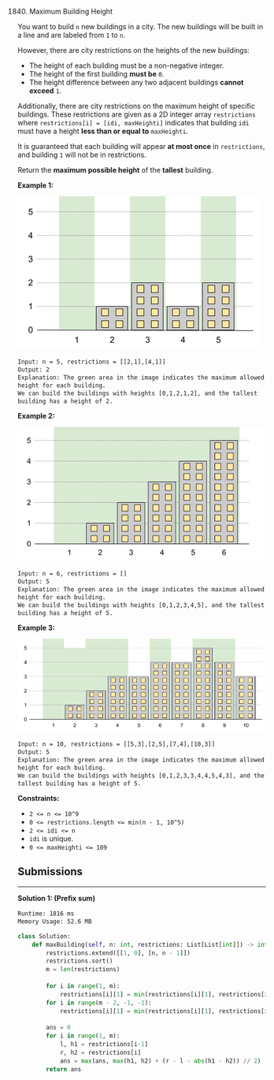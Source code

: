 1840. Maximum Building Height

You want to build `n` new buildings in a city. The new buildings will be built in a line and are labeled from `1` to `n`.

However, there are city restrictions on the heights of the new buildings:

* The height of each building must be a non-negative integer.
* The height of the first building **must be** `0`.
* The height difference between any two adjacent buildings **cannot exceed** `1`.

Additionally, there are city restrictions on the maximum height of specific buildings. These restrictions are given as a 2D integer array `restrictions` where `restrictions[i] = [idi, maxHeighti]` indicates that building `idi` must have a height **less than or equal to** `maxHeighti`.

It is guaranteed that each building will appear **at most once** in `restrictions`, and building `1` will not be in restrictions.

Return the **maximum possible height** of the **tallest** building.

 

**Example 1:**

![1840_ic236-q4-ex1-1.png](img/1840_ic236-q4-ex1-1.png)
```
Input: n = 5, restrictions = [[2,1],[4,1]]
Output: 2
Explanation: The green area in the image indicates the maximum allowed height for each building.
We can build the buildings with heights [0,1,2,1,2], and the tallest building has a height of 2.
```

**Example 2:**

![1840_ic236-q4-ex2.png](img/1840_ic236-q4-ex2.png)
```
Input: n = 6, restrictions = []
Output: 5
Explanation: The green area in the image indicates the maximum allowed height for each building.
We can build the buildings with heights [0,1,2,3,4,5], and the tallest building has a height of 5.
```

**Example 3:**

![1840_ic236-q4-ex3.png](img/1840_ic236-q4-ex3.png)
```
Input: n = 10, restrictions = [[5,3],[2,5],[7,4],[10,3]]
Output: 5
Explanation: The green area in the image indicates the maximum allowed height for each building.
We can build the buildings with heights [0,1,2,3,3,4,4,5,4,3], and the tallest building has a height of 5.
```

**Constraints:**

* `2 <= n <= 10^9`
* `0 <= restrictions.length <= min(n - 1, 10^5)`
* `2 <= idi <= n`
* `idi` is unique.
* `0 <= maxHeighti <= 109`

## Submissions
---
**Solution 1: (Prefix sum)**
```
Runtime: 1816 ms
Memory Usage: 52.6 MB
```
```python
class Solution:
    def maxBuilding(self, n: int, restrictions: List[List[int]]) -> int:
        restrictions.extend([[1, 0], [n, n - 1]])
        restrictions.sort()
        m = len(restrictions)
        
        for i in range(1, m):
            restrictions[i][1] = min(restrictions[i][1], restrictions[i-1][1] + restrictions[i][0] - restrictions[i-1][0])
        for i in range(m - 2, -1, -1):
            restrictions[i][1] = min(restrictions[i][1], restrictions[i+1][1] + restrictions[i+1][0] - restrictions[i][0])
        
        ans = 0
        for i in range(1, m):
            l, h1 = restrictions[i-1]
            r, h2 = restrictions[i]
            ans = max(ans, max(h1, h2) + (r - l - abs(h1 - h2)) // 2)
        return ans
```